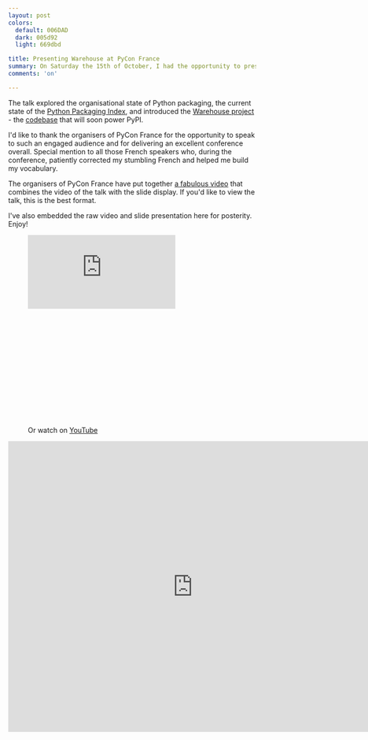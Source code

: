 ```yaml
---
layout: post
colors:
  default: 006DAD
  dark: 005d92
  light: 669dbd

title: Presenting Warehouse at PyCon France
summary: On Saturday the 15th of October, I had the opportunity to present a talk about the state of the Warehouse project at Pycon France in Rennes.
comments: 'on'

---
```


The talk explored the organisational state of Python packaging, the current state of the [Python Packaging Index](https://pypi.python.org), and introduced the [Warehouse project](https://pypi.io) - the [codebase](https://github.com/pypa/warehouse/) that will soon power PyPI.

I'd like to thank the organisers of PyCon France for the opportunity to speak to such an engaged audience and for delivering an excellent conference overall. Special mention to all those French speakers who, during the conference, patiently corrected my stumbling French and helped me build my vocabulary.

The organisers of PyCon France have put together [a fabulous video](http://www.demo.openveo.com/publish/video/SJ6ZOSHyx?fullscreen) that combines the video of the talk with the slide display. If you'd like to view the talk, this is the best format.

I've also embedded the raw video and slide presentation here for posterity. Enjoy!

<figure class="img-figure centered">
    <div class='embed-container' style="padding-bottom: 56.25%">
      <iframe src="https://www.youtube.com/embed/v_wFF2wEG_A" frameborder="0" allowfullscreen></iframe>
    </div>
    <figcaption>Or watch on <a href="https://www.youtube.com/watch?v=v_wFF2wEG_A?|">YouTube</a></figcaption>
</figure>

<div class="embed-container" style="top: 15px; padding-bottom: 78.9%">
  <iframe src="https://docs.google.com/presentation/d/1PEcnSNTrIFKTbgGn1nSueB4dwOMCd1xyHmO0IVEHVec/embed?start=false&loop=false&delayms=3000" frameborder="0" width="750" height="591" allowfullscreen="true" mozallowfullscreen="true" webkitallowfullscreen="true"></iframe>
</div>
